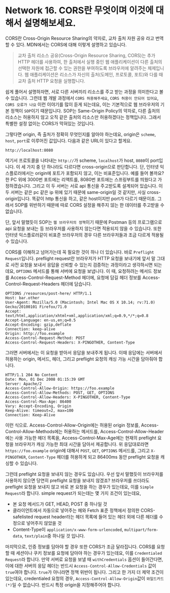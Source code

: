 # Network 16. CORS란 무엇이며 이것에 대해서 설명해보세요.

CORS란 Cross-Origin Resource Sharing의 약자로, 교차 출처 자원 공유 라고 번역할 수 있다. MDN에서는 CORS에 대해 이렇게 설명하고 있습니다.
> 교차 출처 리소스 공유(Cross-Origin Resource Sharing, CORS)는 추가 HTTP 헤더를 사용하여, 한 출처에서 실행 중인 웹 애플리케이션이 다른 출처의 선택한 자원에 접근할 수 있는 권한을 부여하도록 브라우저에 알려주는 체제입니다. 웹 애플리케이션은 리소스가 자신의 출처(도메인, 프로토콜, 포트)와 다를 때 교차 출처 HTTP 요청을 실행합니다.

쉽게 풀어서 설명하자면, 서로 다른 서버끼리 리소스를 주고 받는 과정을 의미한다고 볼 수 있습니다. 그런데 웹 개발 과정에서 `CORS 허용해주세요`, `CORS 허용이 안되어 있어요`, `CORS 오류가 나요` 이런 이야기를 많이 듣게 되는데요, 이는 기본적으로 웹 브라우저의 기본 정책이 `SOP`이기 때문입니다.
SOP는 Same-Origin Policy의 약자로, 다른 출처의 리소스는 허용하지 않고 오직 같은 출처의 리소스만 허용하겠다는 정책입니다. 그래서 특별한 설정 없이는 CORS가 막혀있는 것입니다.

그렇다면 origin, 즉 출처가 정확히 무엇인지를 알아야 하는데요, origin은 `scheme`, `host`, `port`로 이루어진 값입니다. 다음과 같은 URL이 있다고 할게요.
```
http://localhost:8080
```
여기서 프로토콜을 나타내는 `http://`가 scheme, `localhost`가 host, `8080`이 port입니다. 이 세 가지 중 단 하나라도 다르다면 cross-origin으로 판단합니다. 단, 인터넷 익스플로러에서는 origin에 포트가 포함되지 않고, 이는 비표준입니다. 예를 들어 볼까요? 한 PC 위에 3000번 포트에는 리액트를, 8080번 포트에는 스프링부트를 띄웠다고 가정하겠습니다.
그리고 이 두 서버는 서로 api 통신을 주고받도록 설계되어 있습니다. 이 두 서버는 같은 pc 같은 ip 위에 있기 때문에 same-origin일 것 같지만, 사실 cross-origin입니다. 똑같이 http 통신을 하고, 같은 host이지만 port가 다르기 때문이죠. 그래서 SOP를 위반하기 때문에 따로 CORS 설정을 해주지 않는 한 데이터를 주고받을 수 없습니다.

단, 앞서 말했듯이 SOP는 `웹 브라우저의 정책`이기 때문에 Postman 등의 프로그램으로 api 요청을 보내는 등 브라우저를 사용하지 않는다면 적용되지 않을 수 있습니다. 또한 인터넷 익스플로러같이 비표준 브라우저의 경우 다른 브라우저들과 조금 다르게 적용될 수 있습니다.

CORS를 이해하고 넘어가는데 꼭 필요한 것이 하나 더 있습니다. 바로 `Preflight Request`입니다. preflight request란 브라우저가 HTTP 요청을 보내기에 앞서 말 그대로 사전 요청을 보내서 응답을 신뢰할 수 있는지 검증하는 과정이라고 생각하시면 되는데요, `OPTIONS` 메서드를 통해 서버에 요청을 보냅니다.
이 때, 요청하려는 메서드 정보를 Access-Control-Request-Method 헤더에, 요청에 담길 헤더 정보를 Access-Control-Request-Headers 헤더에 담습니다.
```
OPTIONS /resources/post-here/ HTTP/1.1
Host: bar.other
User-Agent: Mozilla/5.0 (Macintosh; Intel Mac OS X 10.14; rv:71.0) Gecko/20100101 Firefox/71.0
Accept: text/html,application/xhtml+xml,application/xml;q=0.9,*/*;q=0.8
Accept-Language: en-us,en;q=0.5
Accept-Encoding: gzip,deflate
Connection: keep-alive
Origin: http://foo.example
Access-Control-Request-Method: POST
Access-Control-Request-Headers: X-PINGOTHER, Content-Type
```
그러면 서버에서는 이 요청을 받아서 응답을 보내주게 됩니다. 이때 응답에는 서버에서 허용하는 origin, 메서드, 헤더, 그리고 preflight 요청의 캐싱 가능 시간을 담아줘야 합니다.
```
HTTP/1.1 204 No Content
Date: Mon, 01 Dec 2008 01:15:39 GMT
Server: Apache/2
Access-Control-Allow-Origin: https://foo.example
Access-Control-Allow-Methods: POST, GET, OPTIONS
Access-Control-Allow-Headers: X-PINGOTHER, Content-Type
Access-Control-Max-Age: 86400
Vary: Accept-Encoding, Origin
Keep-Alive: timeout=2, max=100
Connection: Keep-Alive
```
이런 식으로. Access-Control-Allow-Origin에는 허용된 origin 정보를, Access-Control-Allow-Methods에는 허용하는 메서드를, Access-Control-Allow-Header에는 사용 가능한 헤더 목록을, Access-Control-Max-Age에는 현재의 preflight 요청을 브라우저가 캐싱 가능한 최대 시간을 담아서 제공합니다.
위 응답대로라면 `https://foo.example` origin에 대해서 `POST`, `GET`, `OPTIONS` 메서드를, 그리고 `X-PINGOTHER`, `Content-Type` 헤더를 허용하게 되고 86400ms 동안 preflight 요청을 캐싱할 수 있습니다.

그런데 preflight 요청을 보내지 않는 경우도 있습니다. 우선 앞서 말했듯이 브라우저를 사용하지 않으면 당연히 preflight 요청을 보내지 않겠죠? 브라우저를 쓰더라도 preflight 요청을 보내지 않고 바로 본 요청을 하는 경우가 있는데요, 이를 `Simple Request`라 합니다.
simple request가 되는데는 몇 가지 조건이 있는데요,
- 본 요청 메서드가 GET, HEAD, POST 중 하나일 것
- 클라이언트에서 자동으로 넣어주는 헤와 Fetch 표준 정책에서 정의한 CORS-safelisted request header라는 헤더 목록에 들어 있는 헤더 외에 다른 헤더를 수정으로 넣어주지 않았을 것
- Content-Type이 `application/x-www-form-urlencoded`, `multipart/form-data`, `text/plain`중 하나일 것
입니다.

마지막으로, 인증 정보를 담아야 할 경우 또한 CORS가 조금 달라집니다. CORS를 요청할 때 세션이나 쿠키 정보를 요청에 담아야 하는 경우가 있는데요, 이를 `Credentialed Request`라 합니다.
만약 서버로 요청을 보낼 때 `withCredentials` 옵션이 들어간다면, 이에 대한 서버의 응답 헤더는 반드시 `Access-Control-Allow-Credentials` 값이 `true`여야 합니다. `true`가 아니라면 정책 위반이 됩니다.
그리고 한 가지 더 제약 조건이 있는데요, credentialed 요청의 경우, `Access-Control-Allow-Origin`값이 `와일드카드(*)`일 수 없습니다. 반드시 특정 origin을 지정해주어야 합니다.
